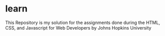 # learn

This Repository is my solution for the assignments done during the HTML, CSS, and Javascript for Web Developers by Johns Hopkins University
